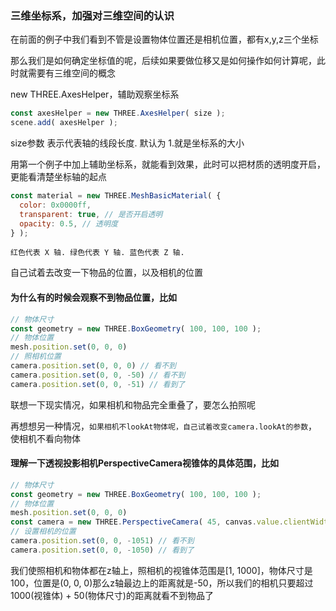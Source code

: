 ### 三维坐标系，加强对三维空间的认识

在前面的例子中我们看到不管是设置物体位置还是相机位置，都有x,y,z三个坐标

那么我们是如何确定坐标值的呢，后续如果要做位移又是如何操作如何计算呢，此时就需要有三维空间的概念

new THREE.AxesHelper，辅助观察坐标系

```js
const axesHelper = new THREE.AxesHelper( size );
scene.add( axesHelper );
```

size参数 表示代表轴的线段长度. 默认为 1.就是坐标系的大小

用第一个例子中加上辅助坐标系，就能看到效果，此时可以把材质的透明度开启，更能看清楚坐标轴的起点

```js
const material = new THREE.MeshBasicMaterial( {
  color: 0x0000ff,
  transparent: true, // 是否开启透明
  opacity: 0.5, // 透明度 
} );
```

`红色代表 X 轴. 绿色代表 Y 轴. 蓝色代表 Z 轴.`

自己试着去改变一下物品的位置，以及相机的位置

#### 为什么有的时候会观察不到物品位置，比如
```js
// 物体尺寸
const geometry = new THREE.BoxGeometry( 100, 100, 100 );
// 物体位置
mesh.position.set(0, 0, 0)
// 照相机位置
camera.position.set(0, 0, 0) // 看不到
camera.position.set(0, 0, -50) // 看不到
camera.position.set(0, 0, -51) // 看到了
```
联想一下现实情况，如果相机和物品完全重叠了，要怎么拍照呢

再想想另一种情况，`如果相机不lookAt物体呢，自己试着改变camera.lookAt的参数`，使相机不看向物体

#### 理解一下透视投影相机PerspectiveCamera视锥体的具体范围，比如

```js
// 物体尺寸
const geometry = new THREE.BoxGeometry( 100, 100, 100 );
// 物体位置
mesh.position.set(0, 0, 0)
const camera = new THREE.PerspectiveCamera( 45, canvas.value.clientWidth / canvas.value.clientHeight, 1, 1000 );
// 设置相机的位置
camera.position.set(0, 0, -1051) // 看不到
camera.position.set(0, 0, -1050) // 看到了
```

我们使照相机和物体都在z轴上，照相机的视锥体范围是[1, 1000]，物体尺寸是100，位置是(0, 0, 0)那么z轴最边上的距离就是-50，所以我们的相机只要超过1000(视锥体) + 50(物体尺寸)的距离就看不到物品了






